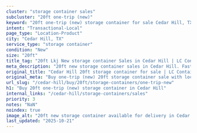 ```yaml
---
cluster: "storage container sales"
subcluster: "20ft one-trip (new)"
keyword: "20ft one-trip (new) storage container for sale Cedar Hill, TX"
intent: "Transactional-Local"
page_type: "Location-Product"
city: "Cedar Hill, TX"
service_type: "storage container"
condition: "New"
size: "20ft"
title_tag: "20ft Lkj New storage container Sales in Cedar Hill | LC Container"
meta_description: "20ft new storage container sales in Cedar Hill. Fast delivery, competitive pricing. Serving storage containers area. Quote ID: C5N. Call (214) 524-4168 for your free quote today."
original_title: "Cedar Hill 20ft storage container for sale | LC Container"
original_meta: "Buy one-trip (new) 20ft storage container sale with local delivery in Cedar Hill, TX. LC Container — local Since 2003. Request a fast quote today."
url_slug: "/cedar-hill/buy/20ft/storage-containers/one-trip-new"
h1: "Buy 20ft one-trip (new) storage container in Cedar Hill"
internal_links: "/cedar-hill/storage-containers/sales"
priority: 3
notes: "NaN"
noindex: true
image_alt: "20ft new storage container available for delivery in Cedar Hill"
last_updated: "2025-10-21"
---
```


<!-- TODO: Add unique city/inventory copy, images, and internal links here. -->
